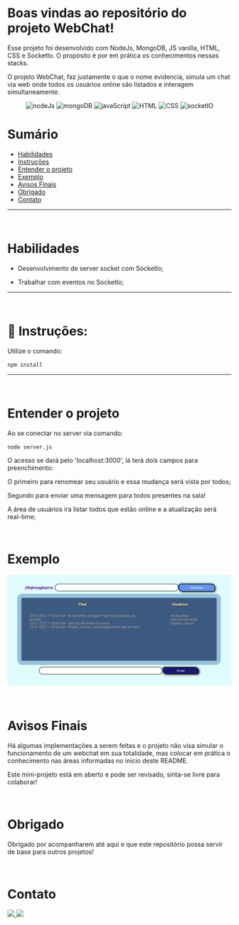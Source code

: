 # Boas vindas ao repositório do projeto WebChat!

Esse projeto foi desenvolvido com NodeJs, MongoDB, JS vanilla, HTML, CSS e SocketIo.
O propósito é por em prática os conhecimentos nessas stacks.

O projeto WebChat, faz justamente o que o nome evidencia, simula um chat via web onde todos os usuários online são listados e interagem simultaneamente.

<div align="center">
  <img alt="nodeJs" height="60" width="80" src="https://cdn.jsdelivr.net/gh/devicons/devicon/icons/nodejs/nodejs-original.svg" />
  <img alt="mongoDB" height="60" width="80" src="https://cdn.jsdelivr.net/gh/devicons/devicon/icons/mongodb/mongodb-original-wordmark.svg" />
  <img alt="javaScript" height="60" width="80" src="https://cdn.jsdelivr.net/gh/devicons/devicon/icons/javascript/javascript-original.svg" />
  <img alt="HTML" height="60" width="80" src="https://cdn.jsdelivr.net/gh/devicons/devicon/icons/html5/html5-plain-wordmark.svg" />
  <img alt="CSS" height="60" width="80" src="https://cdn.jsdelivr.net/gh/devicons/devicon/icons/css3/css3-plain-wordmark.svg" />
  <img alt="socketIO" height="60" width="80" src="https://cdn.jsdelivr.net/gh/devicons/devicon/icons/socketio/socketio-original-wordmark.svg" />
</div>

# Sumário

- [Habilidades](#habilidades)
- [Instruções](#instruções)
- [Entender o projeto](#entender-o-projeto)
- [Exemplo](#exemplo)
- [Avisos Finais](#avisos-finais)
- [Obrigado](#obrigado)
- [Contato](#contato)

---

<p>&nbsp</p>

# Habilidades

- Desenvolvimento de server socket com SocketIo;

- Trabalhar com eventos no SocketIo;

---

<p>&nbsp</p>

# 👀 Instruções:

Utilize o comando:

~~~
npm install
~~~

---

<p>&nbsp</p>

# Entender o projeto

Ao se conectar no server via comando:

~~~
node server.js
~~~

O acesso se dará pelo 'localhost:3000', lá terá dois campos para preenchimento:

O primeiro para renomear seu usuário e essa mudança será vista por todos;

Segundo para enviar uma mensagem para todos presentes na sala!

A área de usuários ira listar todos que estão online e a atualização será real-time;

<p>&nbsp</p>

# Exemplo

![demonstração do webchat](./webchat.png)

<p>&nbsp</p>

# Avisos Finais

Há algumas implementações a serem feitas e o projeto não visa simular o funcionamento de um webchat em sua totalidade, mas colocar em prática o conhecimento nas áreas informadas no início deste README.

Este mini-projeto está em aberto e pode ser revisado, sinta-se livre para colaborar!

<p>&nbsp</p>

# Obrigado

Obrigado por acompanharem até aqui e que este repositório possa servir de base para outros projetos!

<p>&nbsp</p>

# Contato

<div>
  <a href = "mailto:artur.alvaro73@gmail.com"><img src="https://img.shields.io/badge/-Gmail-%23333?style=for-the-badge&logo=gmail&logoColor=white" target="_blank">
   <a href="https://www.linkedin.com/in/arturalvaro/" target="_blank"><img src="https://img.shields.io/badge/-LinkedIn-%230077B5?style=for-the-badge&logo=linkedin&logoColor=white" target="_blank"></a>
</div>